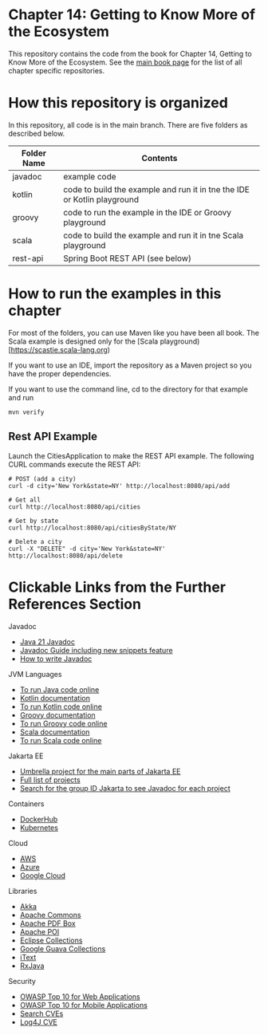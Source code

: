 # Chapter 14: Getting to Know More of the Ecosystem

This repository contains the code from the book for Chapter 14, Getting to Know More of the Ecosystem. See the [main book page](https://github.com/realworldjava) for the list of all chapter specific repositories.

# How this repository is organized

In this repository, all code is in the main branch. There are five folders as described below.

| Folder Name  | Contents |
| ------------- | ------------- |
| javadoc | example code|
| kotlin | code to build the example and run it in tne the IDE or Kotlin playground|
| groovy | code to run the example in the IDE or Groovy playground|
| scala | code to build the example and run it in tne Scala playground|
| rest-api | Spring Boot REST API (see below)|

# How to run the examples in this chapter

For most of the folders, you can use Maven like you have been all book. The Scala example is designed only for the [Scala playground)[https://scastie.scala-lang.org)

If you want to use an IDE, import the repository as a Maven project so you have the proper  dependencies.

If you want to use the command line, cd to the directory for that example and run 
```
mvn verify
```

## Rest API Example
 Launch the CitiesApplication to make the REST API example. The following CURL commands execute the REST API:

 ```
 # POST (add a city)
curl -d city='New York&state=NY' http://localhost:8080/api/add

# Get all
curl http://localhost:8080/api/cities

# Get by state
curl http://localhost:8080/api/citiesByState/NY

# Delete a city
curl -X "DELETE" -d city='New York&state=NY' http://localhost:8080/api/delete
 ```

 # Clickable Links from the Further References Section

 Javadoc
 * [Java 21 Javadoc](https://docs.oracle.com/en/java/javase/21/docs/api/index.html)
 * [Javadoc Guide including new snippets feature](https://docs.oracle.com/en/java/javase/21/javadoc/javadoc.html)
 * [How to write Javadoc](https://www.oracle.com/technical-resources/articles/java/javadoc-tool.html)
 
 JVM Languages
 * [To run Java code online](https://dev.java/playground/)
 * [Kotlin documentation](https://kotlinlang.org/docs/getting-started.html)
 * [To run Kotlin code online](https://play.kotlinlang.org/)
 * [Groovy documentation](https://groovy-lang.org/documentation.html)
 * [To run Groovy code online](https://groovyide.com/playground)
 * [Scala documentation](https://docs.scala-lang.org)
 * [To run Scala code online](https://scastie.scala-lang.org)
 
 Jakarta EE
 * [Umbrella project for the main parts of Jakarta EE](https://projects.eclipse.org/projects/ee4j.jakartaee-platform)
 * [Full list of projects](https://jakarta.ee/projects/)
 * [Search for the group ID Jakarta to see Javadoc for each project](https://javadoc.io)
 
 Containers
 * [DockerHub](https://hub.docker.com)
 * [Kubernetes](https://kubernetes.io/docs/home)
 
 Cloud
 * [AWS](https://docs.aws.amazon.com)
 * [Azure](https://learn.microsoft.com/en-us/azure)
 * [Google Cloud](https://cloud.google.com/docs)
 
 Libraries
 * [Akka](https://akka.io)
 * [Apache Commons](https://commons.apache.org)
 * [Apache PDF Box](https://pdfbox.apache.org)
 * [Apache POI](https://poi.apache.org)
 * [Eclipse Collections](https://eclipse.dev/collections)
 * [Google Guava Collections](https://guava.dev)
 * [iText](https://itextpdf.com)
 * [RxJava](https://github.com/ReactiveX/RxJava)
 
 Security
 * [OWASP Top 10 for Web Applications](https://owasp.org/www-project-top-ten)
 * [OWASP Top 10 for Mobile Applications](https://owasp.org/www-project-mobile-top-10)
 * [Search CVEs](https://nvd.nist.gov/vuln/search)
 * [Log4J CVE](https://nvd.nist.gov/vuln/detail/CVE-2021-44228)
 